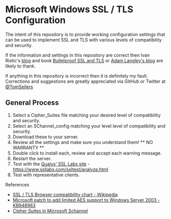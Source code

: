 Microsoft Windows SSL / TLS Configuration
==

The intent of this repository is to provide working configuration settings 
that can be used to implement SSL and TLS with various levels of 
compatibility and security.

If the information and settings in this repository are correct then Ivan 
Ristic's [blog][ivan-blog] and book [Bulletproof SSL and TLS][ivan-book] or 
[Adam Langley's blog][adam-blog] are likely to thank.

If anything in this repository is incorrect then it is definitely my fault.
Corrections and suggestions are greatly appreciated via GitHub or Twitter 
at [@TomSellers][twitter-link]


General Process
--
1. Select a Cipher_Suites file matching your desired level of compatibility and security.
2. Select an SChannel_config matching your level level of compatibility and security.
3. Download these to your server.
4. Review all the settings and make sure you understand them! ** NO WARRANTY **
5. Double click to install each, review and accept each warning message.
6. Restart the server.
7. Test with the [Qualys' SSL Labs site][ssllabs] - https://www.ssllabs.com/ssltest/analyze.html
8. Test with representative clients.

References
* [SSL / TLS Browser compatibility chart - Wikipedia][wiki-tls-compat]
* [Microsoft patch to add limited AES support to Windows Server 2003 - KB948963][ms-2003-aes]
* [Cipher Suites in Microsoft Schannel][ms-schannel]



[ssllabs]: https://www.ssllabs.com/ssltest/analyze.html
[ivan-blog]: http://blog.ivanristic.com/
[ivan-book]: https://www.feistyduck.com/books/bulletproof-ssl-and-tls/
[adam-blog]: https://www.imperialviolet.org/
[twitter-link]: https://twitter.com/TomSellers
[wiki-tls-compat]: http://en.wikipedia.org/wiki/Transport_Layer_Security#Web_browsers
[ms-2003-aes]: http://support.microsoft.com/kb/948963
[ms-schannel]: http://msdn.microsoft.com/en-us/library/windows/desktop/aa374757(v=vs.85).aspx
